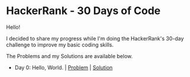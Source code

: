 # HackerRank - 30 Days of Code

Hello!

I decided to share my progress while I'm doing the HackerRank's 30-day challenge to improve my basic coding skills. 

The Problems and my Solutions are available below.

* Day 0: Hello, World. | [Problem](https://www.hackerrank.com/challenges/30-hello-world/problem?isFullScreen=true) | [Solution](https://github.com/cemtelliagaoglu/HackerRank-30DaysOfCode/tree/main/HackerRank-30DaysOfCode.playground/Pages/Day0.xcplaygroundpage)
